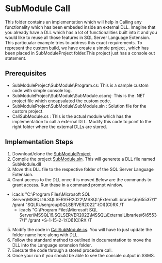 # SubModule Call
 This folder contains an implementation which will help in Calling any functionality which has been embeded inside an external DLL. Imagine that you already have a DLL which has a lot of functionalities built into it and you would like to reuse all those features in SQL Server Language Extension. This particualar example tries to address this exact requirements. To represent the custom build, we have create a simple project , which has been placed in SubModuleProject folder.This project just has a console out statement. 
 ## Prerequisites
 * SubModuleProject\SubModule\Program.cs: This is a sample custom code with simple console log.  
 * SubModuleProject\SubModule\SubModule.csproj: This is the .NET project file which encapsulated the custom code. 
 * SubModuleProject\SubModule\SubModule.sln : Solution file for the custom project. 
 *  CallSubModule.cs : This is the actual module which has the implementation to call a external DLL. Modify this code to point to the right folder where the external DLLs are stored. 

## Implementation Steps

1) Download/clone the [SubModuleProject](./SubModuleProject/SubModule/) 
2) Compile the project [SubModule.sln](./SubModuleProject/SubModule/SubModule.sln). This will generete a DLL file named SubModule.dll
3) Move this DLL file to the respective folder of the SQL Server Language Extension.
4) Grant access to the DLL once it is moved.Below are the commands to grant access. Run these in a command prompt window. 

  * icacls "C:\Program Files\Microsoft SQL Server\MSSQL16.SQLSERVER2022\MSSQL\ExternalLibraries\6\65537\1" /grant "SQLRUsergroupSQLSERVER2022":(OI)(CI)RX /T  
    * icacls "C:\Program Files\Microsoft SQL Server\MSSQL16.SQLSERVER2022\MSSQL\ExternalLibraries\6\65537\1"  /grant *S-1-15-2-1:(OI)(CI)RX /T 
5) Modify the code in [CallSubModule.cs](./CallSubModule.cs). You will have to just update the folder name here along with DLL.
6) Follow the standard method to outlined in documentation to move the DLL into the Language extension folder.
7) Execute the code through a stored procedure call. 
8) Once your run it you should be able to see the console output in SSMS. 